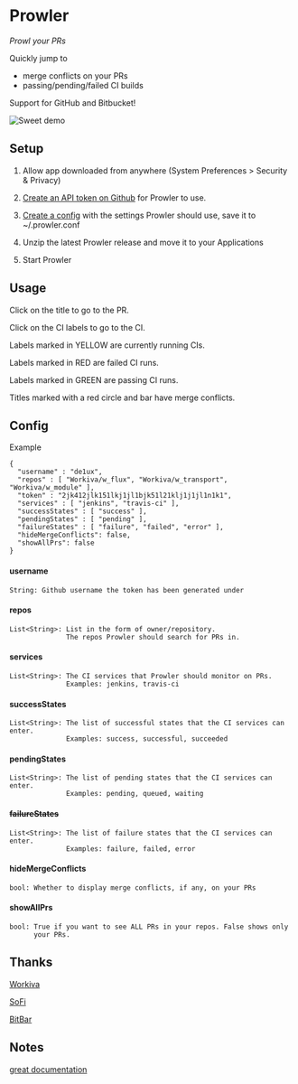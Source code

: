 Prowler
=======
*Prowl your PRs*

Quickly jump to
* merge conflicts on your PRs
* passing/pending/failed CI builds

Support for GitHub and Bitbucket!

![Sweet demo](demo.png)

## Setup
1) Allow app downloaded from anywhere (System Preferences > Security & Privacy)

2) [Create an API token on Github](https://github.com/settings/tokens) for Prowler to use.

3) [Create a config](###Config) with the settings Prowler should use, save it to ~/.prowler.conf

4) Unzip the latest Prowler release and move it to your Applications

5) Start Prowler

## Usage
Click on the title to go to the PR.

Click on the CI labels to go to the CI.

Labels marked in YELLOW are currently running CIs.

Labels marked in RED are failed CI runs.

Labels marked in GREEN are passing CI runs.

Titles marked with a red circle and bar have merge conflicts.

## Config
Example
```
{
  "username" : "de1ux",
  "repos" : [ "Workiva/w_flux", "Workiva/w_transport", "Workiva/w_module" ],
  "token" : "2jk412jlk151lkj1jl1bjk51l21klj1j1jl1n1k1",
  "services" : [ "jenkins", "travis-ci" ],
  "successStates" : [ "success" ],
  "pendingStates" : [ "pending" ],
  "failureStates" : [ "failure", "failed", "error" ],
  "hideMergeConflicts": false,
  "showAllPrs": false
}
```

#### username
```
String: Github username the token has been generated under
```

#### repos
```
List<String>: List in the form of owner/repository.
              The repos Prowler should search for PRs in.
```

#### services
```
List<String>: The CI services that Prowler should monitor on PRs.
              Examples: jenkins, travis-ci
```

#### successStates
```
List<String>: The list of successful states that the CI services can enter.
              Examples: success, successful, succeeded
```

#### pendingStates
```
List<String>: The list of pending states that the CI services can enter.
              Examples: pending, queued, waiting
```

#### ~~failureStates~~
```
List<String>: The list of failure states that the CI services can enter.
              Examples: failure, failed, error
```

#### hideMergeConflicts
```
bool: Whether to display merge conflicts, if any, on your PRs
```

#### showAllPrs
```
bool: True if you want to see ALL PRs in your repos. False shows only
      your PRs.
```

## Thanks
[Workiva](https://www.workiva.com/)

[SoFi](https://www.sofi.com/)

[BitBar](https://github.com/matryer/bitbar)


## Notes
[great documentation](http://jacobian.org/writing/what-to-write/)

